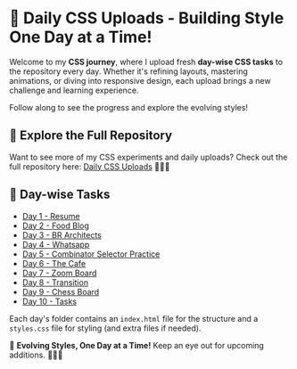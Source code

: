 # 🚀 Daily CSS Uploads - Building Style One Day at a Time!

Welcome to my **CSS journey**, where I upload fresh **day-wise CSS tasks** to the repository every day. Whether it's refining layouts, mastering animations, or diving into responsive design, each upload brings a new challenge and learning experience.

Follow along to see the progress and explore the evolving styles!
## 🌟 Explore the Full Repository 

Want to see more of my CSS experiments and daily uploads? Check out the full repository here: [Daily CSS Uploads](https://github.com/kalyan-3214/CSS) 🚀🎨✨


## 📅 Day-wise Tasks

- [Day 1 - Resume](https://kalyan-3214.github.io/CSS/Day-01/)
- [Day 2 - Food Blog](https://kalyan-3214.github.io/CSS/Day-02/)
- [Day 3 - BR Architects](https://kalyan-3214.github.io/CSS/Day-03/)
- [Day 4 - Whatsapp](https://kalyan-3214.github.io/CSS/Day-04/)
- [Day 5 - Combinator Selector Practice](https://kalyan-3214.github.io/CSS/Day-05/)
- [Day 6 - The Cafe](https://kalyan-3214.github.io/CSS/Day-06/)
- [Day 7 - Zoom Board](https://kalyan-3214.github.io/CSS/Day-07/)
- [Day 8 - Transition](https://kalyan-3214.github.io/CSS/Day-08/)
- [Day 9 - Chess Board](https://kalyan-3214.github.io/CSS/Day-09/)
- [Day 10 - Tasks](https://kalyan-3214.github.io/CSS/Day-10/)


<!-- ## 📂 Repository Structure

Here’s how the files and folders are organized in this project:
CSS/|---Day-1/ 
    | |---index.html 
    | |---style.css 
    |---Day-2/ 
    | |---index.html 
    | |---style.css 
    |---Day-3 
    | |---index.html 
    | |---style.css 
    |---Day-4 
    | |---index.html 
    | |---style.css 
    |---Day-4 
    | |---index.html 
    | |---style.css 
    |---Day-5 
    | |---index.html 
    | |---style.css 
    |---Day-6 
    | |---drink.html 
    | |---eat.html 
    | |---index.html 
    | |---reservation.html 
    | |style.css 
    |---Day-7 
    | |---index.html 
    | |---style.css 
    └── README.md -->

Each day's folder contains an `index.html` file for the structure and a `styles.css` file for styling (and extra files if needed).

🔹 **Evolving Styles, One Day at a Time!** Keep an eye out for upcoming additions. 🚀🎨✨
